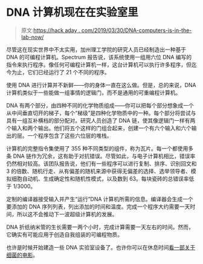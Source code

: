 # DNA 计算机现在在实验室里

> 原文:[https://hack aday . com/2019/03/30/DNA-computers-is-in-the-lab-now/](https://hackaday.com/2019/03/30/dna-computers-are-in-the-lab-now/)

尽管这在现实世界中不太实用，加州理工学院的研究人员已经制造出一种基于 DNA 的可编程计算机。Spectrum 报告说，该系统使用一组用六位 DNA 编写的指令来执行程序。像任何可编程计算机一样，这台计算机可以执行许多程序，但迄今为止，它们已经运行了 21 个不同的程序。

使用 DNA 进行计算并不新鲜——你的身体一直在这么做。但是，总的来说，DNA 计算机类似于一些能做一组事情的逻辑门，而不是通用的可重编程计算机。

DNA 有两个部分，由四种不同的化学物质组成——你可以把每个部分想象成一个从中间垂直切开的梯子，每个“梯级”是四种化学物质中的一种。每个部分将尝试与具有一组互补横档的部分配对。研究人员创造了 DNA 链，使其像逻辑门一样有两个输入和两个输出。他们将五个这样的门组合起来，创建一个有六个输入和六个输出的层。一个程序包含了这些六位层的堆栈。

计算机的完整指令集使用了 355 种不同类型的组件，称为瓦片。每一个都使用多条 DNA 链作为冗余，这有助于对抗错误。尽管如此，与电子计算机相比，错误率仍然相对较高。该团队报告说，他们有一些程序可以进行复制、排序、识别回文和 3 的倍数、随机行走、从有偏差的随机来源中获得无偏差的选择、选举领导者、模拟细胞自动机、生成确定性和随机性模式，以及数到 63。每块瓷砖的总错误率低于 1/3000。

定制的编译器接受输入并产生“运行”DNA 计算机所需的信息。编译器会生成一个要添加的 DNA 序列列表，列出添加的时间和温度。完成一个程序大约需要一天时间，所以这不会推动下一波超级计算机的发展。

DNA 折纸纳米管的生长需要一两个小时，完成计算需要一天左右的时间。然而，它确实有可能应用于创造自我组装的可编程物质。

也许是时候开始建造一些 DNA 实验室设备了。也许你可以在休息时间[看一部关于细菌的电影](https://hackaday.com/2017/07/13/movie-encoded-in-dna-is-the-first-step-toward-datalogging-with-living-cells/)。